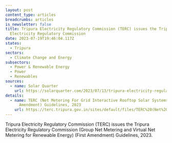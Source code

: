 ```yaml
---
layout: post
content_type: articles
breadcrumbs: articles
is_newsletter: false
title: Tripura Electricity Regulatory Commission (TERC) issues the Tripura
  Electricity Regulatory Commission
date: 2023-07-19T19:46:04.117Z
states:
  - Tripura
sectors:
  - Climate Change and Energy
subsectors:
  - Power & Renewable Energy
  - Power
  - Renewables
sources:
  - name: Solar Quarter
    url: https://solarquarter.com/2023/07/13/tripura-electricity-regulatory-commission-amends-guidelines-for-renewable-energy-net-metering/
details:
  - name: TERC (Net Metering For Grid Interactive Rooftop Solar Systems-2016) (1st
      Amendment) Guidelines, 2023
    url: https://terc.tripura.gov.in/sites/default/files/TERC%20(Net%20Metering%20For%20Grid%20Interactive%20Rooftop%20Solar%20Systems-2016)%20(1st%20Amendment)%20Guidelines,%202023.pdf
---
```

Tripura Electricity Regulatory Commission (TERC) issues the Tripura Electricity Regulatory Commission (Group Net Metering and Virtual Net Metering for Renewable Energy) (First Amendment) Guidelines, 2023.
